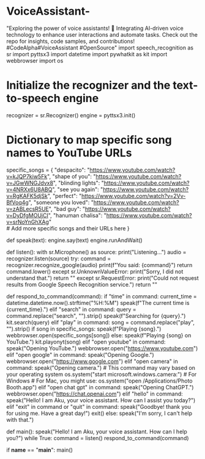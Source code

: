 # VoiceAssistant-
"Exploring the power of voice assistants! 🚀 Integrating AI-driven voice technology to enhance user interactions and automate tasks. Check out the repo for insights, code samples, and contributions! #CodeAlpha#VoiceAssistant #OpenSource"
import speech_recognition as sr
import pyttsx3
import datetime
import pywhatkit as kit
import webbrowser
import os

# Initialize the recognizer and the text-to-speech engine
recognizer = sr.Recognizer()
engine = pyttsx3.init()

# Dictionary to map specific song names to YouTube URLs
specific_songs = {
    "despacito": "https://www.youtube.com/watch?v=kJQP7kiw5Fk",
    "shape of you": "https://www.youtube.com/watch?v=JGwWNGJdvx8",
    "blinding lights": "https://www.youtube.com/watch?v=4NRXx6U8ABQ",
    "see you again": "https://www.youtube.com/watch?v=RgKAFK5djSk",
    "perfect": "https://www.youtube.com/watch?v=2Vv-BfVoq4g",
    "someone you loved": "https://www.youtube.com/watch?v=zABLecsR5UE",
    "bad guy": "https://www.youtube.com/watch?v=DyDfgMOUjCI",
    "hanuman chalisa": "https://www.youtube.com/watch?v=srNoYnGhXAg"  
      # Add more specific songs and their URLs here
}

def speak(text):
    engine.say(text)
    engine.runAndWait()

def listen():
    with sr.Microphone() as source:
        print("Listening...")
        audio = recognizer.listen(source)
        try:
            command = recognizer.recognize_google(audio)
            print(f"You said: {command}")
            return command.lower()
        except sr.UnknownValueError:
            print("Sorry, I did not understand that.")
            return ""
        except sr.RequestError:
            print("Could not request results from Google Speech Recognition service.")
            return ""

def respond_to_command(command):
    if "time" in command:
        current_time = datetime.datetime.now().strftime("%H:%M")
        speak(f"The current time is {current_time}.")
    elif "search" in command:
        query = command.replace("search", "").strip()
        speak(f"Searching for {query}.")
        kit.search(query)
    elif "play" in command:
        song = command.replace("play", "").strip()
        if song in specific_songs:
            speak(f"Playing {song}.")
            webbrowser.open(specific_songs[song])
        else:
            speak(f"Playing {song} on YouTube.")
            kit.playonyt(song)
    elif "open youtube" in command:
        speak("Opening YouTube.")
        webbrowser.open("https://www.youtube.com")
    elif "open google" in command:
        speak("Opening Google.")
        webbrowser.open("https://www.google.com")
    elif "open camera" in command:
        speak("Opening camera.")
        # This command may vary based on your operating system
        os.system("start microsoft.windows.camera:")  # For Windows
        # For Mac, you might use: os.system("open /Applications/Photo Booth.app")
    elif "open chat gpt" in command:
        speak("Opening ChatGPT.")
        webbrowser.open("https://chat.openai.com")
    elif "hello" in command:
        speak("Hello! I am Aku, your voice assistant. How can I assist you today?")
    elif "exit" in command or "quit" in command:
        speak("Goodbye! thank you for using me. Have a great day!")
        exit()
    else:
        speak("I'm sorry, I can't help with that.")

def main():
    speak("Hello! I am Aku, your voice assistant. How can I help you?")
    while True:
        command = listen()
        respond_to_command(command)

if __name__ == "__main__":
    main()
